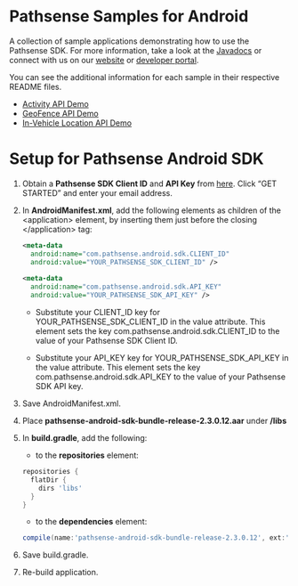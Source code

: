 Pathsense Samples for Android
=============================

A collection of sample applications demonstrating how to use the Pathsense SDK. For more information, take a look at the [Javadocs](http://docs.pathsense.io/android/sdk/location/2.3.0.12/) or connect with us on our [website](https://pathsense.com/) or [developer portal](https://developer.pathsense.com/).

You can see the additional information for each sample in their respective README files.

  - [Activity API Demo](pathsense-activitydemo-app/README.md)
  - [GeoFence API Demo](pathsense-geofencedemo-app/README.md)
  - [In-Vehicle Location API Demo](pathsense-invehiclelocationdemo-app/README.md)

Setup for Pathsense Android SDK
===================================
1. Obtain a **Pathsense SDK Client ID** and **API Key** from [here](https://pathsense.com/). Click “GET STARTED” and enter your email address.

2. In **AndroidManifest.xml**, add the following elements as children of the &#060;application&#062; element, by inserting them just before the closing &#060;/application&#062; tag:

    ```xml
    <meta-data 
      android:name="com.pathsense.android.sdk.CLIENT_ID" 
      android:value="YOUR_PATHSENSE_SDK_CLIENT_ID" />
        
    <meta-data 
      android:name="com.pathsense.android.sdk.API_KEY" 
      android:value="YOUR_PATHSENSE_SDK_API_KEY" />
    ```

    * Substitute your CLIENT_ID key for YOUR_PATHSENSE_SDK_CLIENT_ID in the value attribute. This element sets the key com.pathsense.android.sdk.CLIENT_ID to the value of your Pathsense SDK Client ID.

    * Substitute your API_KEY key for YOUR_PATHSENSE_SDK_API_KEY in the value attribute. This element sets the key com.pathsense.android.sdk.API_KEY to the value of your Pathsense SDK API key.

3. Save AndroidManifest.xml.

4. Place **pathsense-android-sdk-bundle-release-2.3.0.12.aar** under **/libs**

5. In **build.gradle**, add the following:

    * to the **repositories** element:

    ```groovy
    repositories {
      flatDir {
        dirs 'libs'
      }
    }
    ```

    * to the **dependencies** element:

    ```groovy
    compile(name:'pathsense-android-sdk-bundle-release-2.3.0.12', ext:'aar')
    ```

6. Save build.gradle.

7. Re-build application.
